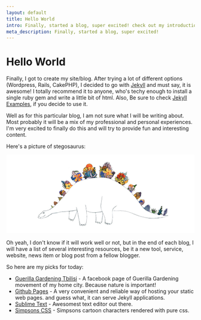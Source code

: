 ```yaml
---
layout: default
title: Hello World
intro: Finally, started a blog, super excited! check out my introduction and some awesome links in the end.
meta_description: Finally, started a blog, super excited!
---
```

Hello World
============

Finally, I got to create my site/blog. After trying a lot of different options (Wordpress, Rails, CakePHP), I decided to go with [Jekyll](http://jekyllrb.com/) and must say, it is awesome! I totally recommend it to anyone, who's techy enough to install a single ruby gem and write a little bit of html. Also, Be sure to check [Jekyll Examples](https://github.com/jekyll/jekyll/wiki/Sites), if you decide to use it.

Well as for this particular blog, I am not sure what I will be writing about. Most probably it will be a mix of my professional and personal experiences. I'm very excited to finally do this and will try to provide fun and interesting content.

Here's a picture of stegosaurus:

![Fabulous Stegosaurus](/images/stego.jpg)

Oh yeah, I don't know if it will work well or not, but in the end of each blog, I will have a list of several interesting resources, be it a new tool, service, website, news item or blog post from a fellow blogger.

So here are my picks for today:

- [Guerilla Gardening Tbilisi](https://www.facebook.com/Tbilisitrees?ref=br_tf) - A facebook page of Guerilla Gardening movement of my home city. Because nature is important!
- [Github Pages](https://pages.github.com/) - A very convenient and reliable way of hosting your static web pages. and guess what, it can serve Jekyll applications.
- [Sublime Text](http://www.sublimetext.com/) - Awesomest text editor out there.
- [Simpsons CSS](http://pattle.github.io/simpsons-in-css/) - Simpsons cartoon characters rendered with pure css.
